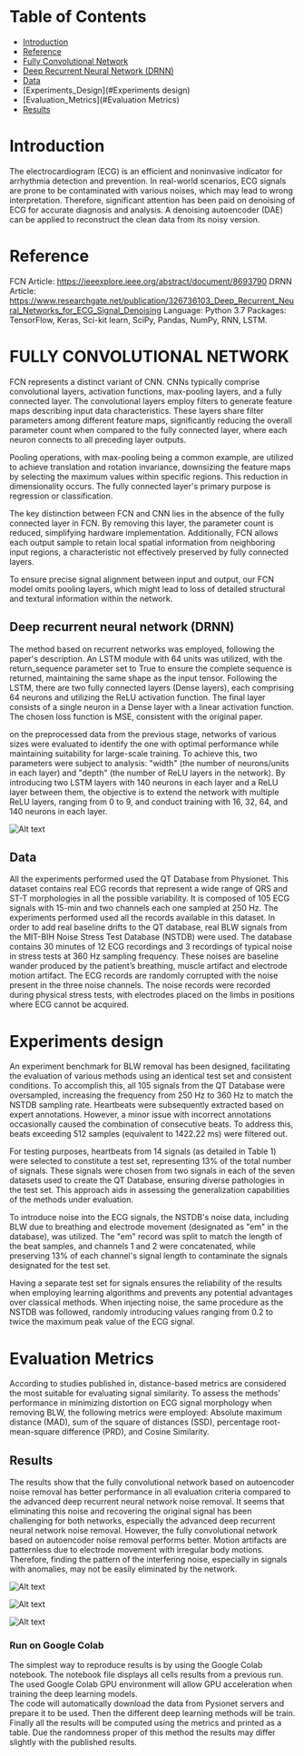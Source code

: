# Table of Contents

- [Introduction](#introduction)
- [Reference](#Reference)
- [Fully Convolutional Network](#Fully-Convolutional-Network)
- [Deep Recurrent Neural Network (DRNN)](#Deep-Recurrent-Neural-Network-(DRNN))
- [Data](#Data)
- [Experiments_Design](#Experiments design)
- [Evaluation_Metrics](#Evaluation Metrics)
- [Results](#results)


# Introduction

The electrocardiogram (ECG) is an efficient and noninvasive indicator for arrhythmia detection and prevention. In real-world scenarios, ECG signals are prone to be contaminated with various noises, which may lead to wrong interpretation. Therefore, significant attention has been paid on denoising of ECG for accurate diagnosis and analysis. A denoising autoencoder (DAE) can be applied to reconstruct the clean data from its noisy version.


# Reference 

FCN Article: https://ieeexplore.ieee.org/abstract/document/8693790
DRNN Article: https://www.researchgate.net/publication/326736103_Deep_Recurrent_Neural_Networks_for_ECG_Signal_Denoising
Language: Python 3.7
Packages: TensorFlow, Keras, Sci-kit learn, SciPy, Pandas, NumPy, RNN, LSTM.



# FULLY CONVOLUTIONAL NETWORK

FCN represents a distinct variant of CNN. CNNs typically comprise convolutional layers, activation functions, max-pooling layers, and a fully connected layer. The convolutional layers employ filters to generate feature maps describing input data characteristics. These layers share filter parameters among different feature maps, significantly reducing the overall parameter count when compared to the fully connected layer, where each neuron connects to all preceding layer outputs.

Pooling operations, with max-pooling being a common example, are utilized to achieve translation and rotation invariance, downsizing the feature maps by selecting the maximum values within specific regions. This reduction in dimensionality occurs. The fully connected layer's primary purpose is regression or classification.

The key distinction between FCN and CNN lies in the absence of the fully connected layer in FCN. By removing this layer, the parameter count is reduced, simplifying hardware implementation. Additionally, FCN allows each output sample to retain local spatial information from neighboring input regions, a characteristic not effectively preserved by fully connected layers.

To ensure precise signal alignment between input and output, our FCN model omits pooling layers, which might lead to loss of detailed structural and textural information within the network.


## Deep recurrent neural network (DRNN)

The method based on recurrent networks was employed, following the paper's description. An LSTM module with 64 units was utilized, with the return_sequence parameter set to True to ensure the complete sequence is returned, maintaining the same shape as the input tensor. Following the LSTM, there are two fully connected layers (Dense layers), each comprising 64 neurons and utilizing the ReLU activation function. The final layer consists of a single neuron in a Dense layer with a linear activation function. The chosen loss function is MSE, consistent with the original paper.

on the preprocessed data from the previous stage, networks of various sizes were evaluated to identify the one with optimal performance while maintaining suitability for large-scale training. To achieve this, two parameters were subject to analysis: "width" (the number of neurons/units in each layer) and "depth" (the number of ReLU layers in the network). By introducing two LSTM layers with 140 neurons in each layer and a ReLU layer between them, the objective is to extend the network with multiple ReLU layers, ranging from 0 to 9, and conduct training with 16, 32, 64, and 140 neurons in each layer.

![Alt text](image-3.png)


## Data

All the experiments performed used the QT Database from Physionet. This dataset contains real ECG records that represent a wide range of QRS and ST-T morphologies in all the possible variability. It is composed of 105 ECG signals with 15-min and two channels each one sampled at 250 Hz. The experiments performed used all the records available in this dataset. In order to add real baseline drifts to the QT database, real BLW signals from the MIT-BIH Noise Stress Test Database (NSTDB) were used. The database contains 30 minutes of 12 ECG recordings and 3 recordings of typical noise in stress tests at 360 Hz sampling frequency. These noises are baseline wander produced by the patient’s breathing, muscle artifact and electrode motion artifact. The ECG records are randomly corrupted with the noise present in the three noise channels. The noise records were recorded during physical stress tests, with electrodes placed on the limbs in positions where ECG cannot be acquired.

# Experiments design

An experiment benchmark for BLW removal has been designed, facilitating the evaluation of various methods using an identical test set and consistent conditions. To accomplish this, all 105 signals from the QT Database were oversampled, increasing the frequency from 250 Hz to 360 Hz to match the NSTDB sampling rate. Heartbeats were subsequently extracted based on expert annotations. However, a minor issue with incorrect annotations occasionally caused the combination of consecutive beats. To address this, beats exceeding 512 samples (equivalent to 1422.22 ms) were filtered out.

For testing purposes, heartbeats from 14 signals (as detailed in Table 1) were selected to constitute a test set, representing 13% of the total number of signals. These signals were chosen from two signals in each of the seven datasets used to create the QT Database, ensuring diverse pathologies in the test set. This approach aids in assessing the generalization capabilities of the methods under evaluation.

To introduce noise into the ECG signals, the NSTDB's noise data, including BLW due to breathing and electrode movement (designated as "em" in the database), was utilized. The "em" record was split to match the length of the beat samples, and channels 1 and 2 were concatenated, while preserving 13% of each channel's signal length to contaminate the signals designated for the test set.

Having a separate test set for signals ensures the reliability of the results when employing learning algorithms and prevents any potential advantages over classical methods. When injecting noise, the same procedure as the NSTDB was followed, randomly introducing values ranging from 0.2 to twice the maximum peak value of the ECG signal.


# Evaluation Metrics

According to studies published in, distance-based metrics are considered the most suitable for evaluating signal similarity. To assess the methods' performance in minimizing distortion on ECG signal morphology when removing BLW, the following metrics were employed: Absolute maximum distance (MAD), sum of the square of distances (SSD), percentage root-mean-square difference (PRD), and Cosine Similarity.


## Results

The results show that the fully convolutional network based on autoencoder noise removal has better performance in all evaluation criteria compared to the advanced deep recurrent neural network noise removal. It seems that eliminating this noise and recovering the original signal has been challenging for both networks, especially the advanced deep recurrent neural network noise removal. However, the fully convolutional network based on autoencoder noise removal performs better. Motion artifacts are patternless due to electrode movement with irregular body motions. Therefore, finding the pattern of the interfering noise, especially in signals with anomalies, may not be easily eliminated by the network.

![Alt text](image.png)

![Alt text](image-1.png)

![Alt text](image-2.png)



### Run on Google Colab

The simplest way to reproduce results is by using the Google Colab notebook. The notebook file displays 
all cells results from a previous run.
The used Google Colab GPU environment will allow GPU acceleration when training the deep learning models.     
The code will automatically download the data from Pysionet servers and prepare it to be used. Then the different deep 
learning methods will be train. Finally all the results will be computed using the metrics and printed as a table. Due 
the randomness proper of this method the results may differ slightly with the published results.
  
  
